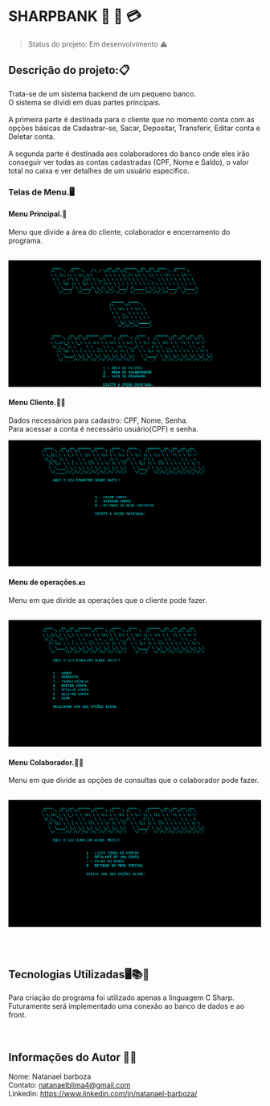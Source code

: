 <h1> SHARPBANK 🏦 🏧 💳</h1>

> Status do projeto: Em desenvolvimento ⚠️

<h2>Descrição do projeto:📋</h2>

<p2>Trata-se de um sistema backend de um pequeno banco.<br></p2>
<p2>O sistema se dividi em duas partes principais.<br><br>
A primeira parte é destinada para o cliente que no momento conta com as opções básicas de Cadastrar-se, Sacar, Depositar, Transferir, Editar conta e Deletar conta.<br><br>
A segunda parte é destinada aos colaboradores do banco onde eles irão conseguir ver todas as contas cadastradas (CPF, Nome e Saldo), o valor total no caixa e ver detalhes de um usuário específico.

<h3>Telas de Menu.🖥️</h3>

<h4>Menu Principal.🚀</h4>
<p5>Menu que divide a área do cliente, colaborador e encerramento do programa.</p5>
<br><br>

![Menu Incial](Imagens/SHARPBANK%20-%20PRIMEIRA%20TELA.PNG)

<h4>Menu Cliente.🧑👩</h4>
<p5>
Dados necessários para cadastro: CPF, Nome, Senha.<br>
Para acessar a conta é necessário usuário(CPF) e senha.</p5>

![Menu Cliente](Imagens/SHARPBANK%20-%20PRIMEIRA%20TELA%20CLIENTE.PNG)

<h4>Menu de operações.💵</h4>
<p5>Menu em que divide as operações que o cliente pode fazer.<br><br></p5>

![Menu de operações](Imagens/SHARPBANK%20-%20SEGUNDA%20TELA%20CLIENTE.PNG)

<h4>Menu Colaborador.👩‍💻</h4>
<p5>Menu em que divide as opções de consultas que o colaborador pode fazer.<br><br></p5>

![Menu Colaborador](Imagens/SHARPBANK%20-%20PRIMEIRA%20TELA%20COLABORADOR.PNG)

<br><br>

<h2>Tecnologias Utilizadas🖥️📚🚀</h2>
<p5>Para criação do programa foi utilizado apenas a linguagem C Sharp.<br>
Futuramente será implementado uma conexão ao banco de dados e ao front.</p5>
<br><br><br>

<h2>Informações do Autor 🧑‍💻</h2>

<p5>Nome: Natanael barboza<br>
Contato: natanaelblima4@gmail.com<br>
Linkedin: https://www.linkedin.com/in/natanael-barboza/</p5>
